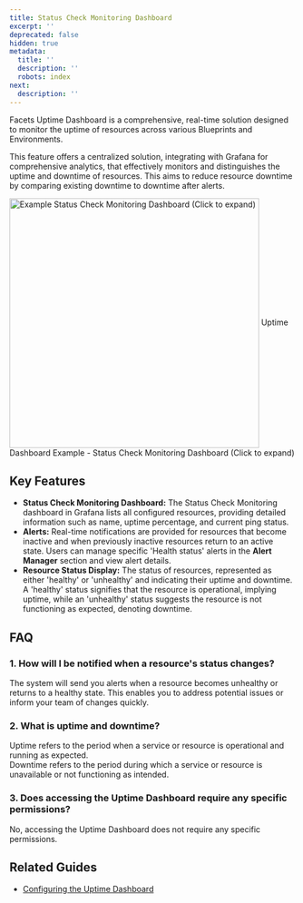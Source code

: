 ```yaml
---
title: Status Check Monitoring Dashboard
excerpt: ''
deprecated: false
hidden: true
metadata:
  title: ''
  description: ''
  robots: index
next:
  description: ''
---
```

Facets Uptime Dashboard is a comprehensive, real-time solution designed to monitor the uptime of resources across various Blueprints and Environments. 

This feature offers a centralized solution, integrating with Grafana for comprehensive analytics, that effectively monitors and distinguishes the uptime and downtime of resources. This aims to reduce resource downtime by comparing existing downtime to downtime after alerts.

<Image alt="Example Status Check Monitoring Dashboard (Click to expand)" align="center" width="440px" src="https://files.readme.io/920d2d6-image.png">
  Uptime Dashboard Example - Status Check Monitoring Dashboard (Click to expand)
</Image>

## Key Features

* **Status Check Monitoring Dashboard:** The Status Check Monitoring dashboard in Grafana lists all configured resources, providing detailed information such as name, uptime percentage, and current ping status.
* **Alerts:** Real-time notifications are provided for resources that become inactive and when previously inactive resources return to an active state. Users can manage specific 'Health status' alerts in the **Alert Manager** section and view alert details.
* **Resource Status Display:** The status of resources, represented as either 'healthy' or 'unhealthy' and indicating their uptime and downtime. A 'healthy' status signifies that the resource is operational, implying uptime, while an 'unhealthy' status suggests the resource is not functioning as expected, denoting downtime.

## FAQ

### 1. How will I be notified when a resource's status changes?

The system will send you alerts when a resource becomes unhealthy or returns to a healthy state. This enables you to address potential issues or inform your team of changes quickly.

### 2. What is uptime and downtime?

Uptime refers to the period when a service or resource is operational and running as expected.\
Downtime refers to the period during which a service or resource is unavailable or not functioning as intended.

### 3. Does accessing the Uptime Dashboard require any specific permissions?

No, accessing the Uptime Dashboard does not require any specific permissions.

## Related Guides

* [Configuring the Uptime Dashboard](https://readme.facets.cloud/docs/configuring-the-uptime-dashboard)
